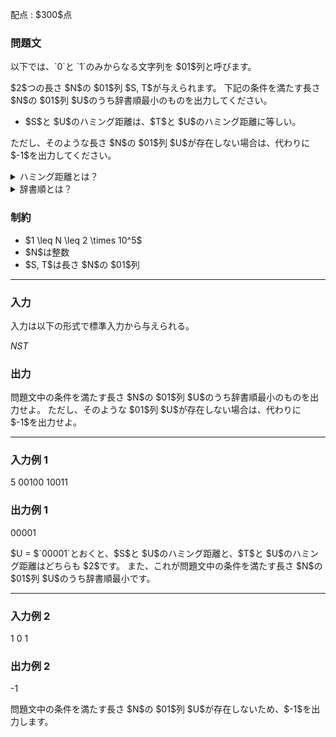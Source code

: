 
<div>

<span>

<span>

<p>
配点 : $300$点
</p>

<div>

<section>

### **問題文**

<p>
以下では、`0`と `1`のみからなる文字列を $01$列と呼びます。
</p>

<p>
$2$つの長さ $N$の $01$列 $S, T$が与えられます。
下記の条件を満たす長さ $N$の $01$列 $U$のうち辞書順最小のものを出力してください。
</p>

<ul>

<li>
$S$と $U$のハミング距離は、$T$と $U$のハミング距離に等しい。
</li>

</ul>

<p>
ただし、そのような長さ $N$の $01$列 $U$が存在しない場合は、代わりに $-1$を出力してください。
</p>

<details>

<summary>
ハミング距離とは？
</summary>

<p>
$01$列 $X = X_1X_2\ldots X_N$と $01$列 $Y = Y_1Y_2\ldots Y_N$の
<strong>
ハミング距離
</strong>
は、$X_i \neq Y_i$を満たす整数 $1 \leq i \leq N$の個数です。

</p>

</details>

<details>

<summary>
辞書順とは？
</summary>

<p>
$01$列 $X = X_1X_2\ldots X_N$が $01$列 $Y = Y_1Y_2\ldots Y_N$より
<strong>
辞書順で小さい
</strong>
とは、下記の $2$つの条件をともに満たす整数 $1 \leq i \leq N$が存在することを言います。

</p>

<ul>

<li>
$X_1X_2\ldots X_{i-1} = Y_1Y_2\ldots Y_{i-1}$
</li>

<li>
$X_i =$`0`かつ $Y_i = $`1`
</li>

</ul>

</details>

</section>

</div>

<div>

<section>

### **制約**

<ul>

<li>
$1 \leq N \leq 2 \times 10^5$
</li>

<li>
$N$は整数
</li>

<li>
$S, T$は長さ $N$の $01$列
</li>

</ul>

</section>

</div>

---

<div>

<div>

<section>

### **入力**

<p>
入力は以下の形式で標準入力から与えられる。
</p>

<div>

$N$$S$$T$
</div>

</section>

</div>

<div>

<section>

### **出力**

<p>
問題文中の条件を満たす長さ $N$の $01$列 $U$のうち辞書順最小のものを出力せよ。
ただし、そのような $01$列 $U$が存在しない場合は、代わりに $-1$を出力せよ。
</p>

</section>

</div>

</div>

---

<div>

<section>

### **入力例 1**

<div>

5
00100
10011

</div>

</section>

</div>

<div>

<section>

### **出力例 1**

<div>

00001

</div>

<p>
$U = $`00001`とおくと、$S$と $U$のハミング距離と、$T$と $U$のハミング距離はどちらも $2$です。
また、これが問題文中の条件を満たす長さ $N$の $01$列 $U$のうち辞書順最小です。
</p>

</section>

</div>

---

<div>

<section>

### **入力例 2**

<div>

1
0
1

</div>

</section>

</div>

<div>

<section>

### **出力例 2**

<div>

-1

</div>

<p>
問題文中の条件を満たす長さ $N$の $01$列 $U$が存在しないため、$-1$を出力します。
</p>

</section>

</div>

</span>

</span>

</div>
